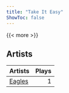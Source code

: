 ```yaml
---
title: "Take It Easy"
ShowToc: false
---
```


{{< more >}}

## Artists
Artists | Plays 
----- | -----: 
[Eagles](/artists/eagles-59842) | 1

